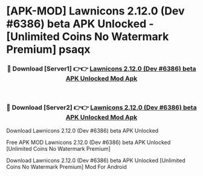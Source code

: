 # [APK-MOD] Lawnicons 2.12.0 (Dev #6386) beta APK Unlocked - [Unlimited Coins No Watermark Premium] psaqx



<div align="center">
<h3>🔴 Download [Server1] 👉👉 <a href="https://momento.my/?title=Lawnicons_2.12.0_(Dev_#6386)_beta_APK_Unlocked">Lawnicons 2.12.0 (Dev #6386) beta APK Unlocked Mod Apk</a></h3><br>

<h3>🔴 Download [Server2] 👉👉 <a href="https://momento.my/?title=Lawnicons_2.12.0_(Dev_#6386)_beta_APK_Unlocked">Lawnicons 2.12.0 (Dev #6386) beta APK Unlocked Mod Apk</a></h3>
</div>



Download Lawnicons 2.12.0 (Dev #6386) beta APK Unlocked 

Free APK MOD Lawnicons 2.12.0 (Dev #6386) beta APK Unlocked [Unlimited Coins No Watermark Premium]

Download Lawnicons 2.12.0 (Dev #6386) beta APK Unlocked [Unlimited Coins No Watermark Premium] Mod For Android
